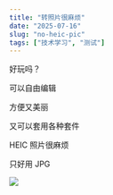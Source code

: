```yaml
---
title: "转照片很麻烦"
date: "2025-07-16"
slug: "no-heic-pic"
tags: ["技术学习", "测试"]
---
```

好玩吗？


可以自由编辑


方便又美丽


又可以套用各种套件


HEIC 照片很麻烦


只好用 JPG


![](https://prod-files-secure.s3.us-west-2.amazonaws.com/112d0858-5090-4d34-a606-b75eb8d65fd2/39f37d4e-f5dd-41a3-b36f-d5a0ee472000/b3d17f5a-b229-44e9-b092-8cacbac287cd.png?X-Amz-Algorithm=AWS4-HMAC-SHA256&X-Amz-Content-Sha256=UNSIGNED-PAYLOAD&X-Amz-Credential=ASIAZI2LB466YJQJD3WD%2F20250724%2Fus-west-2%2Fs3%2Faws4_request&X-Amz-Date=20250724T104234Z&X-Amz-Expires=3600&X-Amz-Security-Token=IQoJb3JpZ2luX2VjEAIaCXVzLXdlc3QtMiJHMEUCIQCUj83IQHs%2FTRSPdaRe3w1Yv88j9HG4N0ytXKFRjq2JjAIgd%2Fjeri9uZ72c2moN5aQtvhIlaEAtSB3BMRmE1kjkbH0q%2FwMIKhAAGgw2Mzc0MjMxODM4MDUiDJSUc4Ltm79XKYGu6SrcA1zg28aOBjLate4TVYgz4Z%2Bw3FrIAa5DrRcG5jfoXoPFbKS6TMZ2hgqyo9375jnZqIxE9DtfT1tTp%2Bgw4yO5BjqVfR8%2B8uqx1WmIMHUiHD5HWYAAzo30%2Bz52xW33RGvNZJXo0QXr0%2B4kzdgWBykyKtGdSFVuwkpNBuslWYKEQstsBNFzviYiO2SMA%2BcoQkkDG%2FzOrjYTNE8mYJYBlEowNI2lnzHCJRaykI0CZU15GEF1%2FtTMjmuJvDTmHyUPOJE4bC%2BK%2Bi01AGvgtEb%2FpA8wYN1NX%2FAXS0Bc3TwxR1C6Ayqntg7G1YII0ssL9UbfsvyhutT9g1jO4ZVvg1BL2apK3woAY0kzWmyCl%2F%2BUs6326UAquWL%2BPy2oDgxflLJzQiV1jSVMD2cA%2FjrZnCQ7S5GFpVWegPTq9xYow1GVCg0bWuGtUiTUVWy2xgKDUTI3dl9jdfROhbPOjdKXTPCAvdQgarYVSYRyGr%2Bf0%2Fx6M6Vy6L6ZfrvPYGHHl3R%2BCPBHnizfj6WvzkeeWw6IVlDjAK2JNINs1nWqWpbl1tHL6nPmRs%2FkLKHWizgZRfxE2EppEaDnoWFcWuDLEVKUj0lGbZkc64VOEfHTPpC5VqX%2BrgtIU4SvXlUcyjvd7v75RUY2MKn2h8QGOqUB%2FXF0xhRK67Hzi8%2BWAx98V1D8A%2BhEHeMUp%2BG%2BMoHL1GOFpkXf3f9eaw%2F7NZ2gXWqi%2B%2BXXNhx6EpXGwH7EMlMgN5JIUzbsal0H9EIm3VDQa3i4T9Acwn3yAB1c%2B%2B8cLWEl6S58%2BbWX1uaTqqH4cqk5f8ZAvHjsdehGM%2Ft0vqZYTMaAs0FnVpoMpBp%2FlwdTfWndVVeGX1eL50B4fNg5bZHGrI9b0glB&X-Amz-Signature=d9d9becd96317a550a4c1ee50f3368c461487b5915f53abbd1dd29fef115f3e4&X-Amz-SignedHeaders=host&x-amz-checksum-mode=ENABLED&x-id=GetObject)

